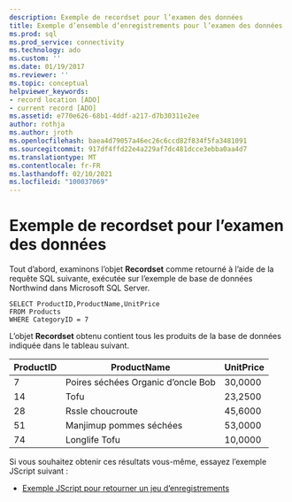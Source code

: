 ```yaml
---
description: Exemple de recordset pour l’examen des données
title: Exemple d’ensemble d’enregistrements pour l’examen des données | Microsoft Docs
ms.prod: sql
ms.prod_service: connectivity
ms.technology: ado
ms.custom: ''
ms.date: 01/19/2017
ms.reviewer: ''
ms.topic: conceptual
helpviewer_keywords:
- record location [ADO]
- current record [ADO]
ms.assetid: e770e626-68b1-4ddf-a217-d7b30311e2ee
author: rothja
ms.author: jroth
ms.openlocfilehash: baea4d79057a46ec26c6ccd82f834f5fa3481091
ms.sourcegitcommit: 917df4ffd22e4a229af7dc481dcce3ebba0aa4d7
ms.translationtype: MT
ms.contentlocale: fr-FR
ms.lasthandoff: 02/10/2021
ms.locfileid: "100037069"
---
```

# <a name="sample-recordset-for-examining-data"></a>Exemple de recordset pour l’examen des données
Tout d’abord, examinons l’objet **Recordset** comme retourné à l’aide de la requête SQL suivante, exécutée sur l’exemple de base de données Northwind dans Microsoft SQL Server.  
  
```  
SELECT ProductID,ProductName,UnitPrice   
FROM Products   
WHERE CategoryID = 7    
```  
  
 L’objet **Recordset** obtenu contient tous les produits de la base de données indiquée dans le tableau suivant.  
  
|ProductID|ProductName|UnitPrice|  
|---------------|-----------------|---------------|  
|7|Poires séchées Organic d’oncle Bob|30,0000|  
|14|Tofu|23,2500|  
|28|Rssle choucroute|45,6000|  
|51|Manjimup pommes séchées|53,0000|  
|74|Longlife Tofu|10,0000|  
  
 Si vous souhaitez obtenir ces résultats vous-même, essayez l’exemple JScript suivant :  
  
-   [Exemple JScript pour retourner un jeu d’enregistrements](../../../ado/guide/data/jscript-code-example-to-return-a-recordset.md)
